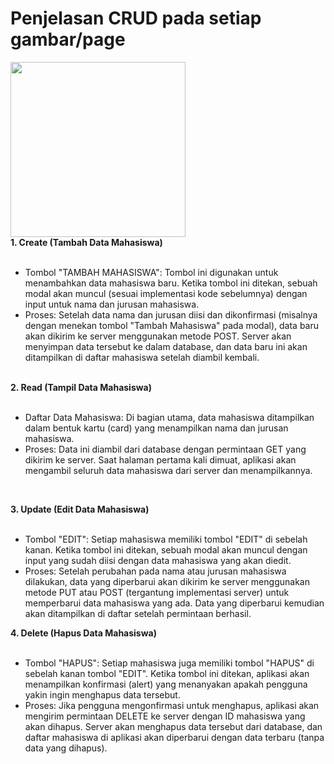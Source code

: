 # Penjelasan CRUD pada setiap gambar/page

<img src="https://github.com/user-attachments/assets/fe704f56-79c3-4075-9012-d55eb334a5a5" width="280">
<br> 
<b>1. Create (Tambah Data Mahasiswa)</b> <br> <br>
<ul>
  <li>Tombol "TAMBAH MAHASISWA": Tombol ini digunakan untuk menambahkan data mahasiswa baru. Ketika tombol ini ditekan, sebuah modal akan muncul (sesuai implementasi kode sebelumnya) dengan input untuk nama dan jurusan mahasiswa.</li>
  <li>Proses: Setelah data nama dan jurusan diisi dan dikonfirmasi (misalnya dengan menekan tombol "Tambah Mahasiswa" pada modal), data baru akan dikirim ke server menggunakan metode POST. Server akan menyimpan data tersebut ke dalam database, dan data baru ini akan ditampilkan di daftar mahasiswa setelah diambil kembali.</li>
</ul>
<br>
<b>2. Read (Tampil Data Mahasiswa)</b> <br> <br>
<ul>
  <li>Daftar Data Mahasiswa: Di bagian utama, data mahasiswa ditampilkan dalam bentuk kartu (card) yang menampilkan nama dan jurusan mahasiswa.</li>
  <li>Proses: Data ini diambil dari database dengan permintaan GET yang dikirim ke server. Saat halaman pertama kali dimuat, aplikasi akan mengambil seluruh data mahasiswa dari server dan menampilkannya.</li>
</ul>
<br>

<b>3. Update (Edit Data Mahasiswa)</b> <br> <br>
<ul>
  <li>Tombol "EDIT": Setiap mahasiswa memiliki tombol "EDIT" di sebelah kanan. Ketika tombol ini ditekan, sebuah modal akan muncul dengan input yang sudah diisi dengan data mahasiswa yang akan diedit.</li>
  <li>Proses: Setelah perubahan pada nama atau jurusan mahasiswa dilakukan, data yang diperbarui akan dikirim ke server menggunakan metode PUT atau POST (tergantung implementasi server) untuk memperbarui data mahasiswa yang ada. Data yang diperbarui kemudian akan ditampilkan di daftar setelah permintaan berhasil.</li>
</ul>

<b>4. Delete (Hapus Data Mahasiswa)</b> <br> <br>
<ul>
  <li>Tombol "HAPUS": Setiap mahasiswa juga memiliki tombol "HAPUS" di sebelah kanan tombol "EDIT". Ketika tombol ini ditekan, aplikasi akan menampilkan konfirmasi (alert) yang menanyakan apakah pengguna yakin ingin menghapus data tersebut.</li>
  <li>Proses: Jika pengguna mengonfirmasi untuk menghapus, aplikasi akan mengirim permintaan DELETE ke server dengan ID mahasiswa yang akan dihapus. Server akan menghapus data tersebut dari database, dan daftar mahasiswa di aplikasi akan diperbarui dengan data terbaru (tanpa data yang dihapus).</li>
</ul>
